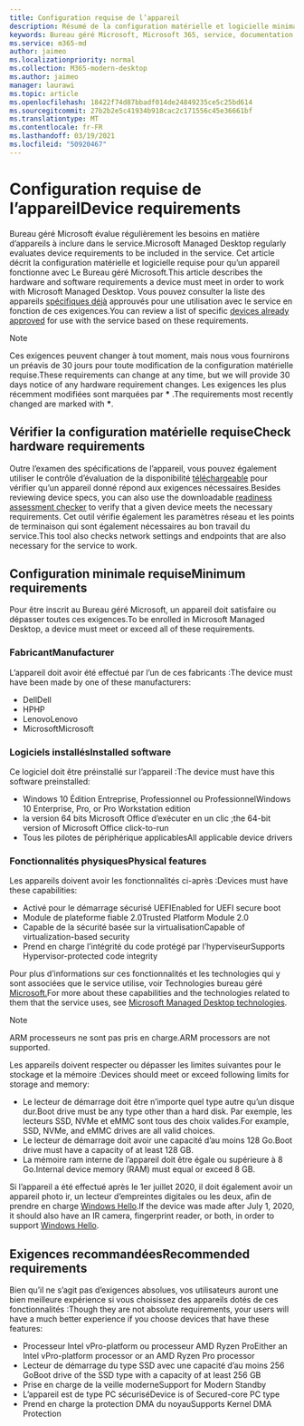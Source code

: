 ```yaml
---
title: Configuration requise de l’appareil
description: Résumé de la configuration matérielle et logicielle minimale requise pour que les appareils fonctionnent avec le Bureau géré Microsoft
keywords: Bureau géré Microsoft, Microsoft 365, service, documentation
ms.service: m365-md
author: jaimeo
ms.localizationpriority: normal
ms.collection: M365-modern-desktop
ms.author: jaimeo
manager: laurawi
ms.topic: article
ms.openlocfilehash: 18422f74d87bbadf014de24849235ce5c25bd614
ms.sourcegitcommit: 27b2b2e5c41934b918cac2c171556c45e36661bf
ms.translationtype: MT
ms.contentlocale: fr-FR
ms.lasthandoff: 03/19/2021
ms.locfileid: "50920467"
---
```

# <a name="device-requirements"></a><span data-ttu-id="43a84-104">Configuration requise de l’appareil</span><span class="sxs-lookup"><span data-stu-id="43a84-104">Device requirements</span></span>

<span data-ttu-id="43a84-105">Bureau géré Microsoft évalue régulièrement les besoins en matière d’appareils à inclure dans le service.</span><span class="sxs-lookup"><span data-stu-id="43a84-105">Microsoft Managed Desktop regularly evaluates device requirements to be included in the service.</span></span> <span data-ttu-id="43a84-106">Cet article décrit la configuration matérielle et logicielle requise pour qu’un appareil fonctionne avec Le Bureau géré Microsoft.</span><span class="sxs-lookup"><span data-stu-id="43a84-106">This article describes the hardware and software requirements a device must meet in order to work with Microsoft Managed Desktop.</span></span> <span data-ttu-id="43a84-107">Vous pouvez consulter la liste des appareils [spécifiques déjà](device-list.md) approuvés pour une utilisation avec le service en fonction de ces exigences.</span><span class="sxs-lookup"><span data-stu-id="43a84-107">You can review a list of specific [devices already approved](device-list.md) for use with the service based on these requirements.</span></span>

> [!NOTE]
> <span data-ttu-id="43a84-108">Ces exigences peuvent changer à tout moment, mais nous vous fournirons un préavis de 30 jours pour toute modification de la configuration matérielle requise.</span><span class="sxs-lookup"><span data-stu-id="43a84-108">These requirements can change at any time, but we will provide 30 days notice of any hardware requirement changes.</span></span> <span data-ttu-id="43a84-109">Les exigences les plus récemment modifiées sont marquées par **\*** .</span><span class="sxs-lookup"><span data-stu-id="43a84-109">The requirements most recently changed are marked with **\***.</span></span> 

## <a name="check-hardware-requirements"></a><span data-ttu-id="43a84-110">Vérifier la configuration matérielle requise</span><span class="sxs-lookup"><span data-stu-id="43a84-110">Check hardware requirements</span></span>

<span data-ttu-id="43a84-111">Outre l’examen des spécifications de l’appareil, vous pouvez également utiliser le contrôle d’évaluation de la disponibilité [téléchargeable](../get-ready/readiness-assessment-downloadable.md) pour vérifier qu’un appareil donné répond aux exigences nécessaires.</span><span class="sxs-lookup"><span data-stu-id="43a84-111">Besides reviewing device specs, you can also use the downloadable [readiness assessment checker](../get-ready/readiness-assessment-downloadable.md) to verify that a given device meets the necessary requirements.</span></span> <span data-ttu-id="43a84-112">Cet outil vérifie également les paramètres réseau et les points de terminaison qui sont également nécessaires au bon travail du service.</span><span class="sxs-lookup"><span data-stu-id="43a84-112">This tool also checks network settings and endpoints that are also necessary for the service to work.</span></span>

## <a name="minimum-requirements"></a><span data-ttu-id="43a84-113">Configuration minimale requise</span><span class="sxs-lookup"><span data-stu-id="43a84-113">Minimum requirements</span></span>

<span data-ttu-id="43a84-114">Pour être inscrit au Bureau géré Microsoft, un appareil doit satisfaire ou dépasser toutes ces exigences.</span><span class="sxs-lookup"><span data-stu-id="43a84-114">To be enrolled in Microsoft Managed Desktop, a device must meet or exceed all of these requirements.</span></span>

### <a name="manufacturer"></a><span data-ttu-id="43a84-115">Fabricant</span><span class="sxs-lookup"><span data-stu-id="43a84-115">Manufacturer</span></span>

<span data-ttu-id="43a84-116">L’appareil doit avoir été effectué par l’un de ces fabricants :</span><span class="sxs-lookup"><span data-stu-id="43a84-116">The device must have been made by one of these manufacturers:</span></span>

- <span data-ttu-id="43a84-117">Dell</span><span class="sxs-lookup"><span data-stu-id="43a84-117">Dell</span></span>
- <span data-ttu-id="43a84-118">HP</span><span class="sxs-lookup"><span data-stu-id="43a84-118">HP</span></span>
- <span data-ttu-id="43a84-119">Lenovo</span><span class="sxs-lookup"><span data-stu-id="43a84-119">Lenovo</span></span>
- <span data-ttu-id="43a84-120">Microsoft</span><span class="sxs-lookup"><span data-stu-id="43a84-120">Microsoft</span></span>


### <a name="installed-software"></a><span data-ttu-id="43a84-121">Logiciels installés</span><span class="sxs-lookup"><span data-stu-id="43a84-121">Installed software</span></span>

<span data-ttu-id="43a84-122">Ce logiciel doit être préinstallé sur l’appareil :</span><span class="sxs-lookup"><span data-stu-id="43a84-122">The device must have this software preinstalled:</span></span>

- <span data-ttu-id="43a84-123">Windows 10 Édition Entreprise, Professionnel ou Professionnel</span><span class="sxs-lookup"><span data-stu-id="43a84-123">Windows 10 Enterprise, Pro, or Pro Workstation edition</span></span>
- <span data-ttu-id="43a84-124">la version 64 bits Microsoft Office d’exécuter en un clic ;</span><span class="sxs-lookup"><span data-stu-id="43a84-124">the 64-bit version of Microsoft Office click-to-run</span></span> 
- <span data-ttu-id="43a84-125">Tous les pilotes de périphérique applicables</span><span class="sxs-lookup"><span data-stu-id="43a84-125">All applicable device drivers</span></span>


### <a name="physical-features"></a><span data-ttu-id="43a84-126">Fonctionnalités physiques</span><span class="sxs-lookup"><span data-stu-id="43a84-126">Physical features</span></span>

<span data-ttu-id="43a84-127">Les appareils doivent avoir les fonctionnalités ci-après :</span><span class="sxs-lookup"><span data-stu-id="43a84-127">Devices must have these capabilities:</span></span>

- <span data-ttu-id="43a84-128">Activé pour le démarrage sécurisé UEFI</span><span class="sxs-lookup"><span data-stu-id="43a84-128">Enabled for UEFI secure boot</span></span> 
- <span data-ttu-id="43a84-129">Module de plateforme fiable 2.0</span><span class="sxs-lookup"><span data-stu-id="43a84-129">Trusted Platform Module 2.0</span></span> 
- <span data-ttu-id="43a84-130">Capable de la sécurité basée sur la virtualisation</span><span class="sxs-lookup"><span data-stu-id="43a84-130">Capable of virtualization-based security</span></span> 
- <span data-ttu-id="43a84-131">Prend en charge l’intégrité du code protégé par l’hyperviseur</span><span class="sxs-lookup"><span data-stu-id="43a84-131">Supports Hypervisor-protected code integrity</span></span> 

<span data-ttu-id="43a84-132">Pour plus d’informations sur ces fonctionnalités et les technologies qui y sont associées que le service utilise, voir Technologies bureau géré [Microsoft.](../intro/technologies.md)</span><span class="sxs-lookup"><span data-stu-id="43a84-132">For more about these capabilities and the technologies related to them that the service uses, see [Microsoft Managed Desktop technologies](../intro/technologies.md).</span></span>

> [!NOTE]
> <span data-ttu-id="43a84-133">ARM processeurs ne sont pas pris en charge.</span><span class="sxs-lookup"><span data-stu-id="43a84-133">ARM processors are not supported.</span></span>

<span data-ttu-id="43a84-134">Les appareils doivent respecter ou dépasser les limites suivantes pour le stockage et la mémoire :</span><span class="sxs-lookup"><span data-stu-id="43a84-134">Devices should meet or exceed following limits for storage and memory:</span></span>

- <span data-ttu-id="43a84-135">Le lecteur de démarrage doit être n’importe quel type autre qu’un disque dur.</span><span class="sxs-lookup"><span data-stu-id="43a84-135">Boot drive must be any type other than a hard disk.</span></span> <span data-ttu-id="43a84-136">Par exemple, les lecteurs SSD, NVMe et eMMC sont tous des choix valides.</span><span class="sxs-lookup"><span data-stu-id="43a84-136">For example, SSD, NVMe, and eMMC drives are all valid choices.</span></span>
- <span data-ttu-id="43a84-137">Le lecteur de démarrage doit avoir une capacité d’au moins 128 Go.</span><span class="sxs-lookup"><span data-stu-id="43a84-137">Boot drive must have a capacity of at least 128 GB.</span></span>
- <span data-ttu-id="43a84-138">La mémoire ram interne de l’appareil doit être égale ou supérieure à 8 Go.</span><span class="sxs-lookup"><span data-stu-id="43a84-138">Internal device memory (RAM) must equal or exceed 8 GB.</span></span>

<span data-ttu-id="43a84-139">Si l’appareil a été effectué après le 1er juillet 2020, il doit également avoir un appareil photo ir, un lecteur d’empreintes digitales ou les deux, afin de prendre en charge [Windows Hello](/windows-hardware/design/device-experiences/windows-hello-enhanced-sign-in-security).</span><span class="sxs-lookup"><span data-stu-id="43a84-139">If the device was made after July 1, 2020, it should also have an IR camera, fingerprint reader, or both, in order to support [Windows Hello](/windows-hardware/design/device-experiences/windows-hello-enhanced-sign-in-security).</span></span>

## <a name="recommended-requirements"></a><span data-ttu-id="43a84-140">Exigences recommandées</span><span class="sxs-lookup"><span data-stu-id="43a84-140">Recommended requirements</span></span>

<span data-ttu-id="43a84-141">Bien qu’il ne s’agit pas d’exigences absolues, vos utilisateurs auront une bien meilleure expérience si vous choisissez des appareils dotés de ces fonctionnalités :</span><span class="sxs-lookup"><span data-stu-id="43a84-141">Though they are not absolute requirements, your users will have a much better experience if you choose devices that have these features:</span></span>

- <span data-ttu-id="43a84-142">Processeur Intel vPro-platform ou processeur AMD Ryzen Pro</span><span class="sxs-lookup"><span data-stu-id="43a84-142">Either an Intel vPro-platform processor or an AMD Ryzen Pro processor</span></span>
- <span data-ttu-id="43a84-143">Lecteur de démarrage du type SSD avec une capacité d’au moins 256 Go</span><span class="sxs-lookup"><span data-stu-id="43a84-143">Boot drive of the SSD type with a capacity of at least 256 GB</span></span>
- <span data-ttu-id="43a84-144">Prise en charge de la veille moderne</span><span class="sxs-lookup"><span data-stu-id="43a84-144">Support for Modern Standby</span></span>
- <span data-ttu-id="43a84-145">L’appareil est de type PC sécurisé</span><span class="sxs-lookup"><span data-stu-id="43a84-145">Device is of Secured-core PC type</span></span>
- <span data-ttu-id="43a84-146">Prend en charge la protection DMA du noyau</span><span class="sxs-lookup"><span data-stu-id="43a84-146">Supports Kernel DMA Protection</span></span>